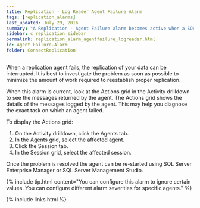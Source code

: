 ```yaml
---
title: Replication - Log Reader Agent Failure Alarm
tags: [replication_alarms]
last_updated: July 29, 2016
summary: "A Replication - Agent Failure alarm becomes active when a SQL Server replication agent has failed."
sidebar: c_replication_sidebar
permalink: replication_alarm_agentfailure_logreader.html
id: Agent Failure.Alarm
folder: ConnectReplication
---
```



When a replication agent fails, the replication of your data can be interrupted. It is best to investigate the problem as soon as possible to minimize the amount of work required to reestablish proper replication.

When this alarm is current, look at the Actions grid in the Activity drilldown to see the messages returned by the agent. The Actions grid shows the details of the messages logged by the agent. This may help you diagnose the exact task on which an agent failed.

To display the Actions grid:

1. On the Activity drilldown, click the Agents tab.
2. In the Agents grid, select the affected agent.
3. Click the Session tab.
4. In the Session grid, select the affected session.

Once the problem is resolved the agent can be re-started using SQL Server Enterprise Manager or SQL Server Management Studio.

{% include tip.html content="You can configure this alarm to ignore certain values. You can configure different alarm severities for specific agents." %}


{% include links.html %}
